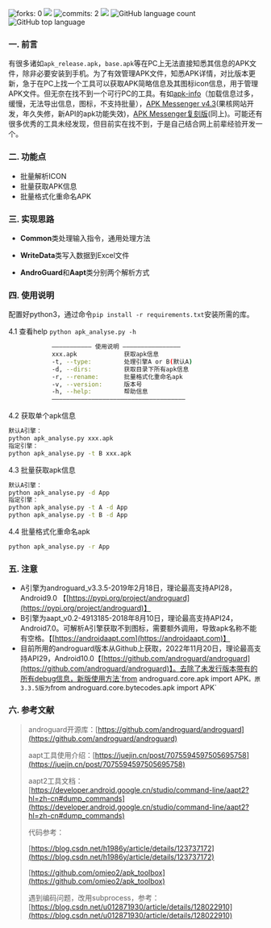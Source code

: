 ![forks: 0](https://badgen.net/github/forks/Scipline/apk_analyse?labelColor=black&color=orange)	![](https://badgen.net/github/stars/Scipline/apk_analyse?labelColor=black&color=pink)	![commits: 2](https://badgen.net/github/commits/Scipline/apk_analyse)	![](https://badgen.net/github/release/Scipline/apk_analyse)	![GitHub language count](https://img.shields.io/github/languages/count/Scipline/apk_analyse?labelColor=abcdef&style=flat&color=brightgreen)	![GitHub top language](https://img.shields.io/github/languages/top/Scipline/apk_analyse?style=flat&labelColor=4a2206&color=ab2415)

### 一. 前言

有很多诸如`apk_release.apk`，`base.apk`等在PC上无法直接知悉其信息的APK文件，除非必要安装到手机。为了有效管理APK文件，知悉APK详情，对比版本更新，急于在PC上找一个工具可以获取APK简略信息及其图标icon信息，用于管理APK文件。但无奈在找不到一个可行PC的工具。有如[apk-info](https://github.com/Enyby/APK-Info)（加载信息过多，缓慢，无法导出信息，图标，不支持批量），[APK Messenger v4.3](https://www.ghxi.com/apkinfo.html)(果核网站开发，年久失修，新API的apk功能失效)，[APK Messenger复刻版](https://github.com/ghboke/APKMessenger)(同上)。可能还有很多优秀的工具未经发现，但目前实在找不到，于是自己结合网上前辈经验开发一个。 

### 二. 功能点
- 批量解析ICON
- 批量获取APK信息
- 批量格式化重命名APK

### 三. 实现思路
- **Common**类处理输入指令，通用处理方法

- **WriteData**类写入数据到Excel文件

- **AndroGuard**和**Aapt**类分别两个解析方式

### 四. 使用说明
配置好python3，通过命令`pip install -r requirements.txt`安装所需的库。

4.1 查看help
`python apk_analyse.py -h`

```bash
		    ——————————— 使用说明 ————————————————
            xxx.apk             获取apk信息
            -t, --type:         处理引擎A or B(默认A)
            -d, --dirs:         获取目录下所有apk信息
            -r, --rename:       批量格式化重命名apk
            -v, --version:      版本号
            -h, --help:         帮助信息
            —————————————————————————————————————
```

4.2 获取单个apk信息

```bash
默认A引擎：
python apk_analyse.py xxx.apk
指定引擎：
python apk_analyse.py -t B xxx.apk
```

4.3 批量获取apk信息

```bash
默认A引擎：
python apk_analyse.py -d App
指定引擎：
python apk_analyse.py -t A -d App
python apk_analyse.py -t B -d App
```

4.4 批量格式化重命名apk

```bash
python apk_analyse.py -r App
```

### 五. 注意

- A引擎为androguard_v3.3.5-2019年2月18日，理论最高支持API28，Android9.0 【[https://pypi.org/project/androguard](https://pypi.org/project/androguard)】
- B引擎为aapt_v0.2-4913185-2018年8月10日，理论最高支持API24，Android7.0。可解析A引擎获取不到图标，需要额外调用，导致apk名称不能有空格。【[https://androidaapt.com](https://androidaapt.com)】
- 目前所用的androguard版本从Github上获取，2022年11月20日，理论最高支持API29，Android10.0【[https://github.com/androguard/androguard](https://github.com/androguard/androguard)】。去除了未发行版本带有的所有debug信息，新版使用方法`from androguard.core.apk import APK`。原3.3.5版为`from androguard.core.bytecodes.apk import APK`

### 六. 参考文献

> androguard开源库：[https://github.com/androguard/androguard](https://github.com/androguard/androguard)
>
> aapt工具使用介绍：[https://juejin.cn/post/7075594597505695758](https://juejin.cn/post/7075594597505695758)
>
> aapt2工具文档：[https://developer.android.google.cn/studio/command-line/aapt2?hl=zh-cn#dump_commands](https://developer.android.google.cn/studio/command-line/aapt2?hl=zh-cn#dump_commands)
>
> 代码参考：
>
> [https://blog.csdn.net/h1986y/article/details/123737172](https://blog.csdn.net/h1986y/article/details/123737172) 
>
> [https://github.com/omieo2/apk_toolbox](https://github.com/omieo2/apk_toolbox)
>
> 遇到编码问题，改用subprocess，参考：[https://blog.csdn.net/u012871930/article/details/128022910](https://blog.csdn.net/u012871930/article/details/128022910)
